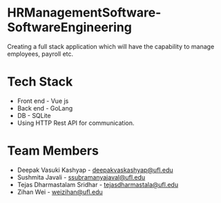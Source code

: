 # HRManagementSoftware-SoftwareEngineering
Creating a full stack application which will have the capability to manage employees, payroll etc.

# Tech Stack
* Front end - Vue js
* Back end - GoLang
* DB - SQLite
* Using HTTP Rest API for communication.

# Team Members
* Deepak Vasuki Kashyap - deepakvaskashyap@ufl.edu
* Sushmita Javali - ssubramanyajaval@ufl.edu
* Tejas Dharmastalam Sridhar - tejasdharmastala@ufl.edu
* Zihan Wei - weizihan@ufl.edu
